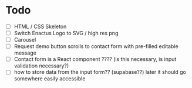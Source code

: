 # Todo

- [ ] HTML / CSS Skeleton
- [ ] Switch Enactus Logo to SVG / high res png
- [ ] Carousel
- [ ] Request demo button scrolls to contact form with pre-filled editable message
- [ ] Contact form is a React component ???? (is this necessary, is input validation necessary?)
- [ ] how to store data from the input form?? (supabase??) later it should go somewhere easily accessible
